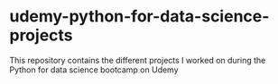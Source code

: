 # udemy-python-for-data-science-projects
This repository contains the different projects I worked on during the Python for data science bootcamp on Udemy
